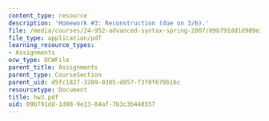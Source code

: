 ```yaml
---
content_type: resource
description: 'Homework #3: Reconstruction (due on 3/6).'
file: /media/courses/24-952-advanced-syntax-spring-2007/09b791dd1d989e1384af7b3c3b448557_hw3.pdf
file_type: application/pdf
learning_resource_types:
- Assignments
ocw_type: OCWFile
parent_title: Assignments
parent_type: CourseSection
parent_uid: d5fc1827-3289-0305-d857-f3f0f670b16c
resourcetype: Document
title: hw3.pdf
uid: 09b791dd-1d98-9e13-84af-7b3c3b448557
---
```


